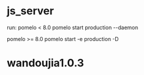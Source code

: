 js_server
=========
run:
pomelo < 8.0
pomelo start production --daemon

pomelo >= 8.0
pomelo start -e production -D


wandoujia1.0.3
=======
